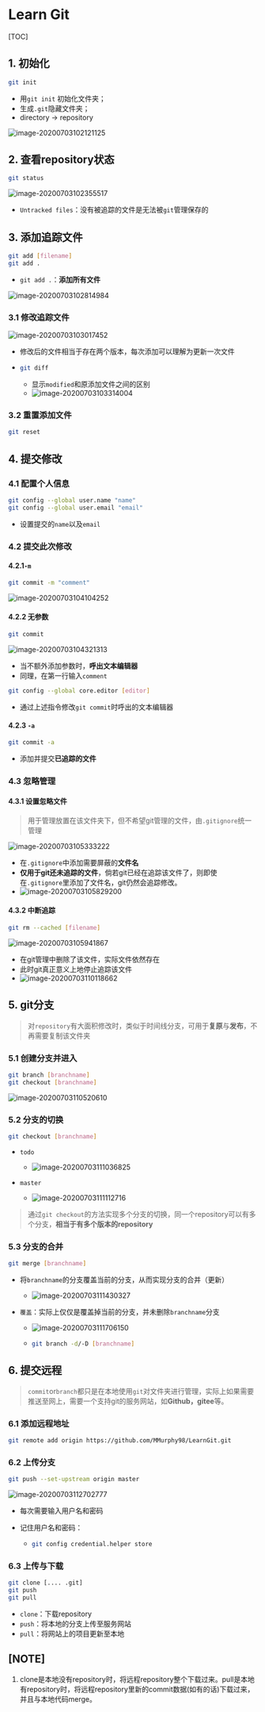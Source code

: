 # Learn Git

[TOC]

## 1. 初始化

```bash
git init
```

+ 用`git init` 初始化文件夹；
+ 生成`.git`隐藏文件夹；
+ directory $\rightarrow$ repository

![image-20200703102121125](image-20200703102121125.png)



## 2. 查看repository状态

```bash
git status
```

![image-20200703102355517](image-20200703102355517.png)

+ `Untracked files`：没有被追踪的文件是无法被`git`管理保存的



## 3. 添加追踪文件

```bash
git add [filename]
git add . 
```

+ `git add .`：**添加所有文件**

![image-20200703102814984](image-20200703102814984.png)



### 3.1 修改追踪文件

![image-20200703103017452](image-20200703103017452.png)

+ 修改后的文件相当于存在两个版本，每次添加可以理解为更新一次文件

+ ```bash
  git diff
  ```

  + 显示`modified`和原添加文件之间的区别
  + ![image-20200703103314004](image-20200703103314004.png)



### 3.2 重置添加文件

```bash
git reset
```



## 4. 提交修改

### 4.1 配置个人信息

```bash
git config --global user.name "name" 
git config --global user.email "email"
```

+ 设置提交的`name`以及`email`



### 4.2 提交此次修改

#### 4.2.1`-m` 

```bash
git commit -m "comment"
```

![image-20200703104104252](image-20200703104104252.png)

#### 4.2.2 无参数

```bash
git commit
```

![image-20200703104321313](image-20200703104321313.png)

+ 当不额外添加参数时，**呼出文本编辑器**
+ 同理，在第一行输入`comment`

```bash
git config --global core.editor [editor]
```

+ 通过上述指令修改`git commit`时呼出的文本编辑器

#### 4.2.3 `-a`

```bash
git commit -a
```

+ 添加并提交**已追踪的文件**



### 4.3 忽略管理

#### 4.3.1 设置忽略文件

> 用于管理放置在该文件夹下，但不希望git管理的文件，由`.gitignore`统一管理

![image-20200703105333222](image-20200703105333222.png)

+ 在`.gitignore`中添加需要屏蔽的**文件名**
+ **仅用于git还未追踪的文件**，倘若git已经在追踪该文件了，则即使在`.gitignore`里添加了文件名，git仍然会追踪修改。
+ ![image-20200703105829200](image-20200703105829200.png)



#### 4.3.2 中断追踪

```bash
git rm --cached [filename]
```

![image-20200703105941867](image-20200703105941867.png)

+ 在git管理中删除了该文件，实际文件依然存在
+ 此时git真正意义上地停止追踪该文件
+ ![image-20200703110118662](image-20200703110118662.png)



## 5. git分支

> 对`repository`有大面积修改时，类似于时间线分支，可用于**复原**与**发布**，不再需要复制该文件夹

### 5.1 创建分支并进入

```bash
git branch [branchname]
git checkout [branchname]
```

![image-20200703110520610](image-20200703110520610.png)



### 5.2 分支的切换

```bash
git checkout [branchname]
```

+ `todo`
  + ![image-20200703111036825](image-20200703111036825.png)

+ `master`
  + ![image-20200703111112716](image-20200703111112716.png)

> 通过`git checkout`的方法实现多个分支的切换，同一个repository可以有多个分支，**相当于有多个版本的repository**



### 5.3 分支的合并

```bash
git merge [branchname]
```

+ 将`branchname`的分支覆盖当前的分支，从而实现分支的合并（更新）

  + ![image-20200703111430327](image-20200703111430327.png)

+ `覆盖`：实际上仅仅是覆盖掉当前的分支，并未删除`branchname`分支

  + ![image-20200703111706150](image-20200703111706150.png)

  + ```bash
    git branch -d/-D [branchname] 
    ```



## 6. 提交远程

> `commit`or`branch`都只是在本地使用`git`对文件夹进行管理，实际上如果需要推送至网上，需要一个支持git的服务网站，如**Github，gitee**等。

### 6.1 添加远程地址

```bash
git remote add origin https://github.com/MMurphy98/LearnGit.git
```



### 6.2 上传分支

```bash
git push --set-upstream origin master
```

![image-20200703112702777](image-20200703112702777.png)

+ 每次需要输入用户名和密码

+ 记住用户名和密码：

  + ```bash
    git config credential.helper store
    ```



### 6.3 上传与下载

```bash
git clone [.... .git]
git push
git pull
```

+ `clone`：下载repository
+ `push`：将本地的分支上传至服务网站
+ `pull`：将网站上的项目更新至本地


## [NOTE]
1. clone是本地没有repository时，将远程repository整个下载过来。pull是本地有repository时，将远程repository里新的commit数据(如有的话)下载过来，并且与本地代码merge。
